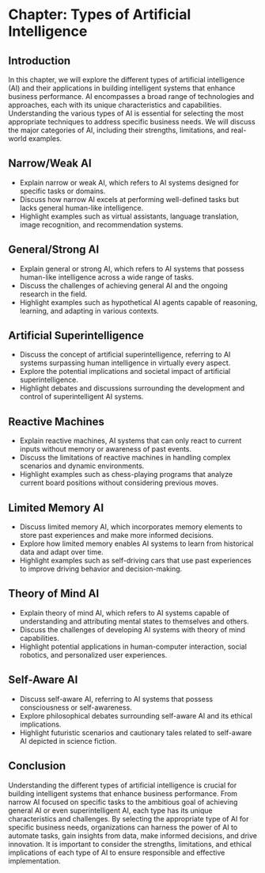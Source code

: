 Chapter: Types of Artificial Intelligence
=========================================

Introduction
------------

In this chapter, we will explore the different types of artificial intelligence (AI) and their applications in building intelligent systems that enhance business performance. AI encompasses a broad range of technologies and approaches, each with its unique characteristics and capabilities. Understanding the various types of AI is essential for selecting the most appropriate techniques to address specific business needs. We will discuss the major categories of AI, including their strengths, limitations, and real-world examples.

Narrow/Weak AI
--------------

* Explain narrow or weak AI, which refers to AI systems designed for specific tasks or domains.
* Discuss how narrow AI excels at performing well-defined tasks but lacks general human-like intelligence.
* Highlight examples such as virtual assistants, language translation, image recognition, and recommendation systems.

General/Strong AI
-----------------

* Explain general or strong AI, which refers to AI systems that possess human-like intelligence across a wide range of tasks.
* Discuss the challenges of achieving general AI and the ongoing research in the field.
* Highlight examples such as hypothetical AI agents capable of reasoning, learning, and adapting in various contexts.

Artificial Superintelligence
----------------------------

* Discuss the concept of artificial superintelligence, referring to AI systems surpassing human intelligence in virtually every aspect.
* Explore the potential implications and societal impact of artificial superintelligence.
* Highlight debates and discussions surrounding the development and control of superintelligent AI systems.

Reactive Machines
-----------------

* Explain reactive machines, AI systems that can only react to current inputs without memory or awareness of past events.
* Discuss the limitations of reactive machines in handling complex scenarios and dynamic environments.
* Highlight examples such as chess-playing programs that analyze current board positions without considering previous moves.

Limited Memory AI
-----------------

* Discuss limited memory AI, which incorporates memory elements to store past experiences and make more informed decisions.
* Explore how limited memory enables AI systems to learn from historical data and adapt over time.
* Highlight examples such as self-driving cars that use past experiences to improve driving behavior and decision-making.

Theory of Mind AI
-----------------

* Explain theory of mind AI, which refers to AI systems capable of understanding and attributing mental states to themselves and others.
* Discuss the challenges of developing AI systems with theory of mind capabilities.
* Highlight potential applications in human-computer interaction, social robotics, and personalized user experiences.

Self-Aware AI
-------------

* Discuss self-aware AI, referring to AI systems that possess consciousness or self-awareness.
* Explore philosophical debates surrounding self-aware AI and its ethical implications.
* Highlight futuristic scenarios and cautionary tales related to self-aware AI depicted in science fiction.

Conclusion
----------

Understanding the different types of artificial intelligence is crucial for building intelligent systems that enhance business performance. From narrow AI focused on specific tasks to the ambitious goal of achieving general AI or even superintelligent AI, each type has its unique characteristics and challenges. By selecting the appropriate type of AI for specific business needs, organizations can harness the power of AI to automate tasks, gain insights from data, make informed decisions, and drive innovation. It is important to consider the strengths, limitations, and ethical implications of each type of AI to ensure responsible and effective implementation.
